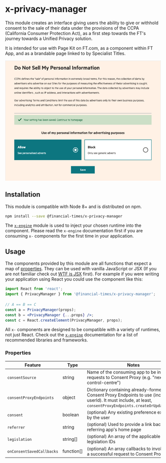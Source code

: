 # x-privacy-manager

This module creates an interface giving users the ability to give or withhold consent to the sale of their data under the provisions of the CCPA (California Consumer Protection Act), as a first step towards the FT's journey towards a Unified Privacy solution.

It is intended for use with Page Kit on FT.com, as a component within FT App, and as a brandable page linked to by Specialist Titles.

![Privacy Manager UI](docs/ccpa.png)

## Installation

This module is compatible with Node 8+ and is distributed on npm.

```bash
npm install --save @financial-times/x-privacy-manager
```

The [`x-engine`][engine] module is used to inject your chosen runtime into the component. Please read the `x-engine` documentation first if you are consuming `x-` components for the first time in your application.

[engine]: https://github.com/Financial-Times/x-dash/tree/master/packages/x-engine


## Usage

The components provided by this module are all functions that expect a map of [properties](#properties). They can be used with vanilla JavaScript or JSX (If you are not familiar check out [WTF is JSX][jsx-wtf] first). For example if you were writing your application using React you could use the component like this:

```jsx
import React from 'react';
import { PrivacyManager } from '@financial-times/x-privacy-manager';

// A == B == C
const a = PrivacyManager(props);
const b = <PrivacyManager {...props} />;
const c = React.createElement(PrivacyManager, props);
```

All `x-` components are designed to be compatible with a variety of runtimes, not just React. Check out the [`x-engine`][engine] documentation for a list of recommended libraries and frameworks.

[jsx-wtf]: https://jasonformat.com/wtf-is-jsx/

### Properties

Feature                     | Type       | Notes
----------------------------|------------|-----------------------------------------------
`consentSource`             | string     | Name of the consuming app to be included in requests to Consent Proxy (e.g. "next-control-centre")
`consentProxyEndpoints`    | object     | Dictionary containing already-formed Consent Proxy Endpoints to use (including userId). It must include, at least, `consentProxyEndpoints.createOrUpdateRecord`
`consent`                   | boolean    | (optional) Any existing preference expressed by the user
`referrer`                  | string     | (optional) Used to provide a link back to the referring app's home page
`legislation`               | string[]   | (optional) An array of the applicable legislation IDs
`onConsentSavedCallbacks`   | function[] | (optional) An array callbacks to invoken after a successful request to Consent Proxy
